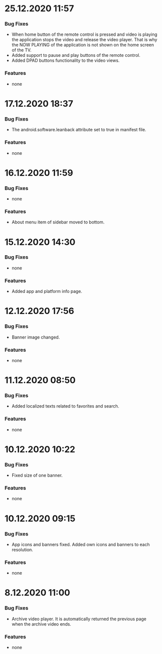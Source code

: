 # 25.12.2020 11:57

### Bug Fixes

* When home button of the remote control is pressed and video is playing the application stops the video and release the video player. That is why the NOW
  PLAYING of the application is not shown on the home screen of the TV.
* Added support to pause and play buttons of the remote control.
* Added DPAD buttons functionality to the video views.

### Features

* none


# 17.12.2020 18:37

### Bug Fixes

* The android.software.leanback attribute set to true in manifest file.

### Features

* none


# 16.12.2020 11:59

### Bug Fixes

* none

### Features

* About menu item of sidebar moved to bottom.


# 15.12.2020 14:30

### Bug Fixes

* none

### Features

* Added app and platform info page.


# 12.12.2020 17:56

### Bug Fixes

* Banner image changed.

### Features

* none


# 11.12.2020 08:50

### Bug Fixes

* Added localized texts related to favorites and search.

### Features

* none


# 10.12.2020 10:22

### Bug Fixes

* Fixed size of one banner.

### Features

* none


# 10.12.2020 09:15

### Bug Fixes

* App icons and banners fixed. Added own icons and banners to each resolution.

### Features

* none


# 8.12.2020 11:00

### Bug Fixes

* Archive video player. It is automatically returned the previous page when the archive video ends.

### Features

* none
